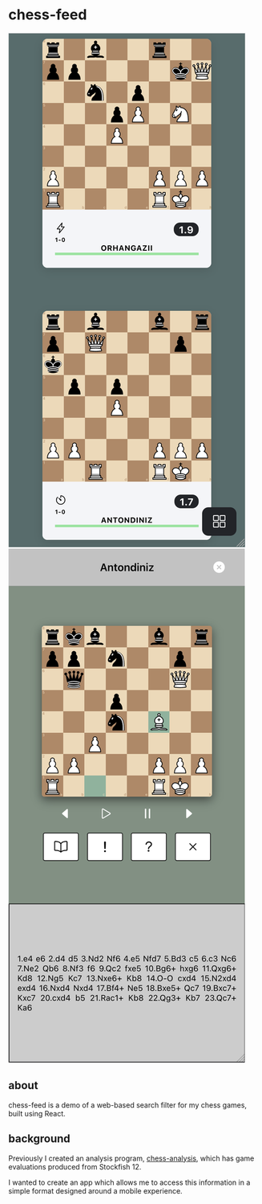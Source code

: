 # chess-feed

![screenshot](./chess-feed-ss.png)
![screenshotCard](./chess-feed-ss-card.png)

## about

chess-feed is a demo of a web-based search filter for my chess games, built using React.

## background

Previously I created an analysis program,
[chess-analysis](https://github.com/cameron-terry/chess-analysis), which has game evaluations produced from Stockfish 12.

I wanted to create an app which allows me to access this information in a simple format designed around a mobile experience.
